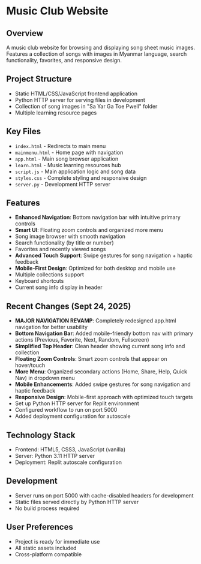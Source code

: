 # Music Club Website

## Overview
A music club website for browsing and displaying song sheet music images. Features a collection of songs with images in Myanmar language, search functionality, favorites, and responsive design.

## Project Structure
- Static HTML/CSS/JavaScript frontend application
- Python HTTP server for serving files in development
- Collection of song images in "Sa Yar Ga Toe Pwell" folder
- Multiple learning resource pages

## Key Files
- `index.html` - Redirects to main menu
- `mainmenu.html` - Home page with navigation
- `app.html` - Main song browser application
- `learn.html` - Music learning resources hub
- `script.js` - Main application logic and song data
- `styles.css` - Complete styling and responsive design
- `server.py` - Development HTTP server

## Features
- **Enhanced Navigation**: Bottom navigation bar with intuitive primary controls
- **Smart UI**: Floating zoom controls and organized more menu
- Song image browser with smooth navigation
- Search functionality (by title or number)
- Favorites and recently viewed songs
- **Advanced Touch Support**: Swipe gestures for song navigation + haptic feedback
- **Mobile-First Design**: Optimized for both desktop and mobile use
- Multiple collections support
- Keyboard shortcuts
- Current song info display in header

## Recent Changes (Sept 24, 2025)
- **MAJOR NAVIGATION REVAMP**: Completely redesigned app.html navigation for better usability
- **Bottom Navigation Bar**: Added mobile-friendly bottom nav with primary actions (Previous, Favorite, Next, Random, Fullscreen)
- **Simplified Top Header**: Clean header showing current song info and collection
- **Floating Zoom Controls**: Smart zoom controls that appear on hover/touch
- **More Menu**: Organized secondary actions (Home, Share, Help, Quick Nav) in dropdown menu
- **Mobile Enhancements**: Added swipe gestures for song navigation and haptic feedback
- **Responsive Design**: Mobile-first approach with optimized touch targets
- Set up Python HTTP server for Replit environment
- Configured workflow to run on port 5000
- Added deployment configuration for autoscale

## Technology Stack
- Frontend: HTML5, CSS3, JavaScript (vanilla)
- Server: Python 3.11 HTTP server
- Deployment: Replit autoscale configuration

## Development
- Server runs on port 5000 with cache-disabled headers for development
- Static files served directly by Python HTTP server
- No build process required

## User Preferences
- Project is ready for immediate use
- All static assets included
- Cross-platform compatible
